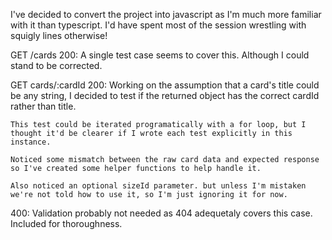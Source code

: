 I've decided to convert the project into javascript as I'm much more familiar with it than typescript. I'd have spent most of the session wrestling with squigly lines otherwise!

GET /cards
  200:
    A single test case seems to cover this. Although I could stand to be corrected.

GET cards/:cardId
  200:
    Working on the assumption that a card's title could be any string, I decided to test if the returned object has the correct cardId rather than title.

    This test could be iterated programatically with a for loop, but I thought it'd be clearer if I wrote each test explicitly in this instance.

    Noticed some mismatch between the raw card data and expected response so I've created some helper functions to help handle it.

    Also noticed an optional sizeId parameter. but unless I'm mistaken we're not told how to use it, so I'm just ignoring it for now.

  400:
    Validation probably not needed as 404 adequetaly covers this case. Included for thoroughness.